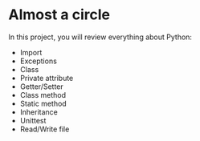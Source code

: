 # **Almost a circle**
In this project, you will review everything about Python:

   - Import
   - Exceptions
   - Class
   - Private attribute
   - Getter/Setter
   - Class method
   - Static method
   - Inheritance
   - Unittest
   - Read/Write file
